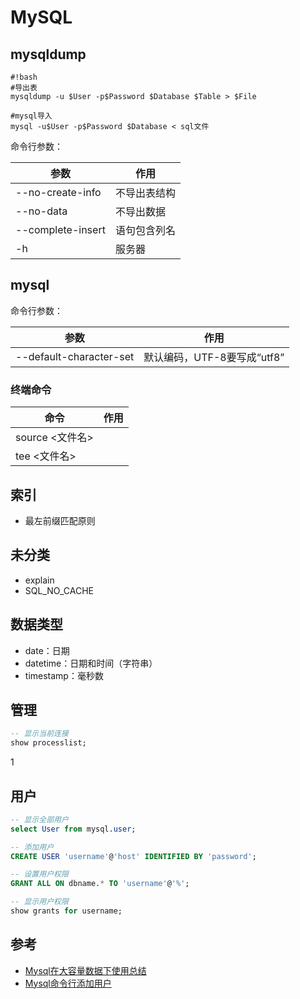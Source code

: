 # MySQL

## mysqldump
```
#!bash
#导出表
mysqldump -u $User -p$Password $Database $Table > $File

#mysql导入
mysql -u$User -p$Password $Database < sql文件
```
命令行参数：

| 参数                    | 作用                               |
|-------------------------|------------------------------------|
|--no-create-info         |不导出表结构
|--no-data                |不导出数据
|--complete-insert        |语句包含列名
|-h                       | 服务器



## mysql

命令行参数：

| 参数                    | 作用                               |
|-------------------------|------------------------------------|
|--default-character-set  |默认编码，UTF-8要写成“utf8”

### 终端命令
| 命令                    | 作用                         |
|-------------            |-----------------------------
| source <文件名>
| tee <文件名>

## 索引
* 最左前缀匹配原则

## 未分类
* explain
* SQL_NO_CACHE

## 数据类型
* date：日期
* datetime：日期和时间（字符串）
* timestamp：毫秒数

## 管理
```sql
-- 显示当前连接
show processlist;
```
1
## 用户
```sql
-- 显示全部用户
select User from mysql.user;

-- 添加用户
CREATE USER 'username'@'host' IDENTIFIED BY 'password';

-- 设置用户权限
GRANT ALL ON dbname.* TO 'username'@'%';

-- 显示用户权限
show grants for username;
```

## 参考
* [Mysql在大容量数据下使用总结](http://blog.chinaunix.net/uid-20937170-id-4907868.html)
* [Mysql命令行添加用户](http://my.oschina.net/u/1179414/blog/202377)